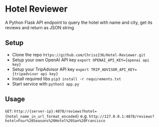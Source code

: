# Hotel Reviewer
A Python Flask API endpoint to query the hotel with name and city, get its reviews and return as JSON string

## Setup
* Clone the repo `https://github.com/Chrisz236/Hotel-Reviewer.git`
* Setup your own OpenAI API key `export OPENAI_API_KEY={openai api key}`
* Setup your TripAdvisor API key `export TRIP_ADVISOR_API_KEY={tripadvisor api key}`
* Install required libs `pip3 install -r requirements.txt`
* Start service with `python3 app.py`

## Usage
`GET`: `http://{server-ip}:4878/reviews?hotel={hotel_name_in_url_format_encoded}`
e.g. `http://127.0.0.1:4878/reviews?hotel=Four%20Seasons%20Hotel%20San%20Francisco`